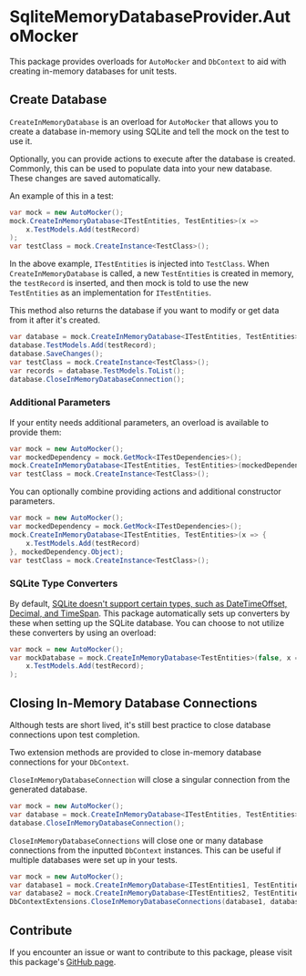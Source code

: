 # SqliteMemoryDatabaseProvider.AutoMocker

This package provides overloads for `AutoMocker` and `DbContext` to aid with creating in-memory databases for unit tests.

## Create Database

`CreateInMemoryDatabase` is an overload for `AutoMocker` that allows you to create a database in-memory using SQLite and tell the mock on the test to use it.

Optionally, you can provide actions to execute after the database is created. Commonly, this can be used to populate data into your new database. These changes are saved automatically.

An example of this in a test:

``` C#
var mock = new AutoMocker();
mock.CreateInMemoryDatabase<ITestEntities, TestEntities>(x =>
    x.TestModels.Add(testRecord)
);
var testClass = mock.CreateInstance<TestClass>();
```

In the above example, `ITestEntities` is injected into `TestClass`. When `CreateInMemoryDatabase` is called, a new `TestEntities` is created in memory, the `testRecord` is inserted, and then mock is told to use the new `TestEntities` as an implementation for `ITestEntities`.

This method also returns the database if you want to modify or get data from it after it's created.

``` C#
var database = mock.CreateInMemoryDatabase<ITestEntities, TestEntities>();
database.TestModels.Add(testRecord);
database.SaveChanges();
var testClass = mock.CreateInstance<TestClass>();
var records = database.TestModels.ToList();
database.CloseInMemoryDatabaseConnection();
```

### Additional Parameters

If your entity needs additional parameters, an overload is available to provide them:

``` C#
var mock = new AutoMocker();
var mockedDependency = mock.GetMock<ITestDependencies>();
mock.CreateInMemoryDatabase<ITestEntities, TestEntities>(mockedDependency.Object);
var testClass = mock.CreateInstance<TestClass>();
```

You can optionally combine providing actions and additional constructor parameters.

``` C#
var mock = new AutoMocker();
var mockedDependency = mock.GetMock<ITestDependencies>();
mock.CreateInMemoryDatabase<ITestEntities, TestEntities>(x => {
    x.TestModels.Add(testRecord)
}, mockedDependency.Object);
var testClass = mock.CreateInstance<TestClass>();
```

### SQLite Type Converters
By default, [SQLite doesn't support certain types, such as DateTimeOffset, Decimal, and TimeSpan](https://learn.microsoft.com/en-us/ef/core/providers/sqlite/limitations#query-limitations). This package automatically sets up converters by these when setting up the SQLite database. You can choose to not utilize these converters by using an overload:

``` C#
var mock = new AutoMocker();
var mockDatabase = mock.CreateInMemoryDatabase<TestEntities>(false, x =>
    x.TestModels.Add(testRecord);
);
```

## Closing In-Memory Database Connections

Although tests are short lived, it's still best practice to close database connections upon test completion.

Two extension methods are provided to close in-memory database connections for your `DbContext`.

`CloseInMemoryDatabaseConnection` will close a singular connection from the generated database.

``` C#
var mock = new AutoMocker();
var database = mock.CreateInMemoryDatabase<ITestEntities, TestEntities>();
database.CloseInMemoryDatabaseConnection();
```

`CloseInMemoryDatabaseConnections` will close one or many database connections from the inputted `DbContext` instances. This can be useful if multiple databases were set up in your tests.

``` C#
var mock = new AutoMocker();
var database1 = mock.CreateInMemoryDatabase<ITestEntities1, TestEntities1>();
var database2 = mock.CreateInMemoryDatabase<ITestEntities2, TestEntities2>();
DbContextExtensions.CloseInMemoryDatabaseConnections(database1, database2);
```

## Contribute

If you encounter an issue or want to contribute to this package, please visit this package's [GitHub page](https://github.com/Owen-Krueger/SqliteMemoryDatabaseProvider).